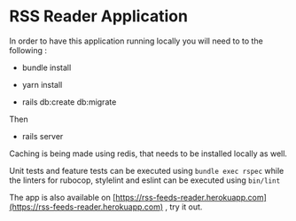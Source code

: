 # RSS Reader Application

In order to have this application running locally you will need to to the following :

* bundle install

* yarn install

* rails db:create db:migrate

Then

* rails server

Caching is being made using redis, that needs to be installed locally as well.

Unit tests and feature tests can be executed using `bundle exec rspec` while the linters for rubocop, stylelint and eslint can be executed using `bin/lint`

The app is also available on [https://rss-feeds-reader.herokuapp.com](https://rss-feeds-reader.herokuapp.com) , try it out.
